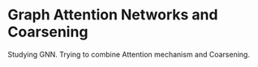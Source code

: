 # Graph Attention Networks and Coarsening

Studying GNN. Trying to combine Attention mechanism and Coarsening.